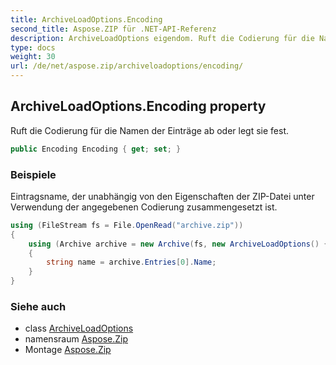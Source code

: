 ```yaml
---
title: ArchiveLoadOptions.Encoding
second_title: Aspose.ZIP für .NET-API-Referenz
description: ArchiveLoadOptions eigendom. Ruft die Codierung für die Namen der Einträge ab oder legt sie fest.
type: docs
weight: 30
url: /de/net/aspose.zip/archiveloadoptions/encoding/
---
```

## ArchiveLoadOptions.Encoding property

Ruft die Codierung für die Namen der Einträge ab oder legt sie fest.

```csharp
public Encoding Encoding { get; set; }
```

### Beispiele

Eintragsname, der unabhängig von den Eigenschaften der ZIP-Datei unter Verwendung der angegebenen Codierung zusammengesetzt ist.

```csharp
using (FileStream fs = File.OpenRead("archive.zip"))
{      
    using (Archive archive = new Archive(fs, new ArchiveLoadOptions() { Encoding = System.Text.Encoding.GetEncoding(932) }))
    {
        string name = archive.Entries[0].Name;
    }    
}
```

### Siehe auch

* class [ArchiveLoadOptions](../)
* namensraum [Aspose.Zip](../../archiveloadoptions/)
* Montage [Aspose.Zip](../../../)


